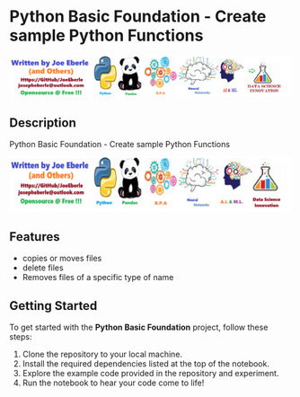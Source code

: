 # Python Basic Foundation - Create sample Python Functions  

![solution code Logo](code.png)

## Description

Python Basic Foundation - Create sample Python Functions  

![Developer Logo](developer.png)

## Features

- copies or moves files
- delete files
- Removes files of a specific type of name

## Getting Started

To get started with the **Python Basic Foundation** project, follow these steps:

1. Clone the repository to your local machine.
2. Install the required dependencies listed at the top of the notebook.
3. Explore the example code provided in the repository and experiment.
4. Run the notebook to hear your code come to life!

 


